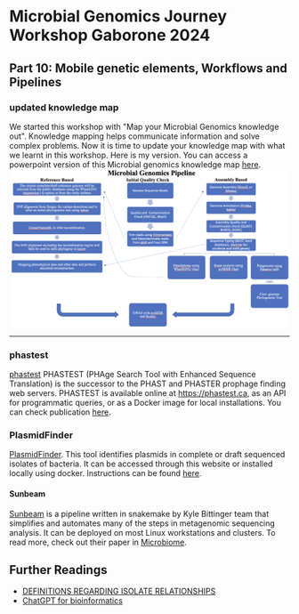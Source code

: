 # Microbial Genomics Journey Workshop Gaborone 2024
## Part 10: Mobile genetic elements, Workflows and Pipelines

### updated knowledge map
We started this workshop with "Map your Microbial Genomics knowledge out". Knowledge mapping helps communicate information and solve complex problems. Now it is time to update your knowledge map with what we learnt in this workshop. Here is my version. You can access a powerpoint version of this Microbial genomics knowledge map [here](Knowledge_Map_2.pptx).<br/>
![Knowledge Map](Knowledge_Map_final.jpg)

---

### phastest
[phastest](https://phastest.ca/)
PHASTEST (PHAge Search Tool with Enhanced Sequence Translation) is the successor to the PHAST and PHASTER prophage finding web servers. PHASTEST is available online at https://phastest.ca, as an API for programmatic queries, or as a Docker image for local installations. You can check publication [here](https://academic.oup.com/nar/article/51/W1/W443/7167344).

### PlasmidFinder
[PlasmidFinder](https://cge.food.dtu.dk/services/PlasmidFinder/). This tool identifies plasmids in complete or draft sequenced isolates of bacteria. It can be accessed through this website or installed locally using docker. Instructions can be found [here](https://bitbucket.org/genomicepidemiology/plasmidfinder/src/master/).

#### Sunbeam
[Sunbeam](https://github.com/sunbeam-labs/sunbeam) is a pipeline written in snakemake by Kyle Bittinger team that simplifies and automates many of the steps in metagenomic sequencing analysis. It can be deployed on most Linux workstations and clusters. To read more, check out their paper in [Microbiome](https://microbiomejournal.biomedcentral.com/articles/10.1186/s40168-019-0658-x).

## Further Readings
* [DEFINITIONS REGARDING ISOLATE RELATIONSHIPS](https://www.sciencedirect.com/science/article/pii/S1198743X1463192X?via%3Dihub)
* [ChatGPT for bioinformatics](https://medium.com/@91mattmoore/chatgpt-for-bioinformatics-404c6d0817a1)
